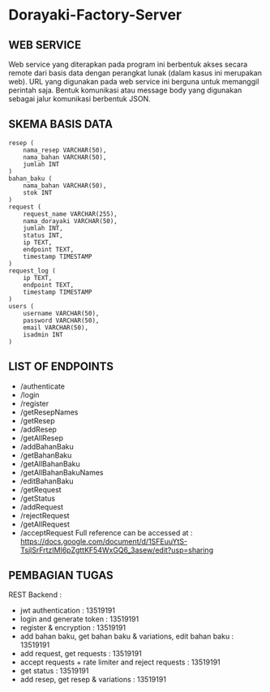 # Dorayaki-Factory-Server

##  WEB SERVICE
Web service yang diterapkan pada program ini berbentuk akses secara remote dari basis data dengan perangkat lunak (dalam kasus ini merupakan web). URL yang digunakan pada web service ini berguna untuk memanggil perintah saja. Bentuk komunikasi atau message body yang digunakan sebagai jalur komunikasi berbentuk JSON.

## SKEMA BASIS DATA
```
resep (
    nama_resep VARCHAR(50),
    nama_bahan VARCHAR(50),
    jumlah INT
)
bahan_baku (
    nama_bahan VARCHAR(50),
    stok INT
)
request (
    request_name VARCHAR(255),
    nama_dorayaki VARCHAR(50),
    jumlah INT,
    status INT,
    ip TEXT,
    endpoint TEXT,
    timestamp TIMESTAMP
)
request_log (
    ip TEXT,
    endpoint TEXT,
    timestamp TIMESTAMP
)
users (
    username VARCHAR(50),
    password VARCHAR(50),
    email VARCHAR(50),
    isadmin INT
)
```

## LIST OF ENDPOINTS
- /authenticate
- /login
- /register
- /getResepNames
- /getResep
- /addResep
- /getAllResep
- /addBahanBaku
- /getBahanBaku
- /getAllBahanBaku
- /getAllBahanBakuNames
- /editBahanBaku
- /getRequest
- /getStatus
- /addRequest
- /rejectRequest
- /getAllRequest
- /acceptRequest
Full reference can be accessed at : https://docs.google.com/document/d/1SFEuuYtS-TsjlSrFrtzIMl6pZgttKF54WxGQ6_3asew/edit?usp=sharing 

## PEMBAGIAN TUGAS
REST
Backend :
  - jwt authentication : 13519191
  - login and generate token : 13519191
  - register & encryption : 13519191
  - add bahan baku, get bahan baku & variations, edit bahan baku : 13519191
  - add request, get requests : 13519191
  - accept requests + rate limiter and reject requests : 13519191
  - get status : 13519191
  - add resep, get resep & variations : 13519191